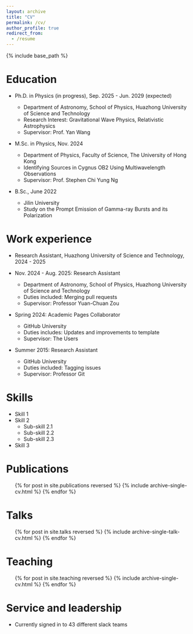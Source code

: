 ```yaml
---
layout: archive
title: "CV"
permalink: /cv/
author_profile: true
redirect_from:
  - /resume
---
```


{% include base_path %}

Education
======
* Ph.D. in Physics (in progress), Sep. 2025 - Jun. 2029 (expected)
  * Department of Astronomy, School of Physics, Huazhong University of Science and Technology
  * Research Interest: Gravitational Wave Physics, Relativistic Astrophysics
  * Supervisor: Prof. Yan Wang

* M.Sc. in Physics, Nov. 2024
  * Department of Physics, Faculty of Science, The University of Hong Kong
  * Identifying Sources in Cygnus OB2 Using Multiwavelength Observations
  * Supervisor: Prof. Stephen Chi Yung Ng
* B.Sc., June 2022
  * Jilin University
  * Study on the Prompt Emission of Gamma-ray Bursts and its Polarization

Work experience
======
* Research Assistant, Huazhong University of Science and Technology, 2024 - 2025

* Nov. 2024 - Aug. 2025: Research Assistant
  * Department of Astronomy, School of Physics, Huazhong University of Science and Technology
  * Duties included: Merging pull requests
  * Supervisor: Professor Yuan-Chuan Zou

* Spring 2024: Academic Pages Collaborator
  * GitHub University
  * Duties includes: Updates and improvements to template
  * Supervisor: The Users

* Summer 2015: Research Assistant
  * GitHub University
  * Duties included: Tagging issues
  * Supervisor: Professor Git
  
Skills
======
* Skill 1
* Skill 2
  * Sub-skill 2.1
  * Sub-skill 2.2
  * Sub-skill 2.3
* Skill 3

Publications
======
  <ul>{% for post in site.publications reversed %}
    {% include archive-single-cv.html %}
  {% endfor %}</ul>
  
Talks
======
  <ul>{% for post in site.talks reversed %}
    {% include archive-single-talk-cv.html  %}
  {% endfor %}</ul>
  
Teaching
======
  <ul>{% for post in site.teaching reversed %}
    {% include archive-single-cv.html %}
  {% endfor %}</ul>
  
Service and leadership
======
* Currently signed in to 43 different slack teams
